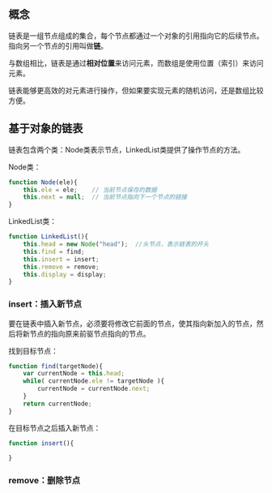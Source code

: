 
## 概念

链表是一组节点组成的集合，每个节点都通过一个对象的引用指向它的后续节点。指向另一个节点的引用叫做**链**。

与数组相比，链表是通过**相对位置**来访问元素，而数组是使用位置（索引）来访问元素。

链表能够更高效的对元素进行操作，但如果要实现元素的随机访问，还是数组比较方便。


## 基于对象的链表

链表包含两个类：Node类表示节点，LinkedList类提供了操作节点的方法。

Node类：

```js
function Node(ele){
    this.ele = ele;    // 当前节点保存的数据
    this.next = null;  // 当前节点指向下一个节点的链接
}
```

LinkedList类：

```js
function LinkedList(){
    this.head = new Node("head");  //头节点，表示链表的开头
    this.find = find;
    this.insert = insert;
    this.remove = remove;
    this.display = display;
}
```

### insert：插入新节点

要在链表中插入新节点，必须要将修改它前面的节点，使其指向新加入的节点，然后将新节点的指向原来前驱节点指向的节点。

找到目标节点：
```js
function find(targetNode){
    var currentNode = this.head;
    while( currentNode.ele != targetNode ){
        currentNode = currentNode.next;
    }
    return currentNode;
}
```

在目标节点之后插入新节点：
```js
function insert(){
    
}
```


### remove：删除节点

